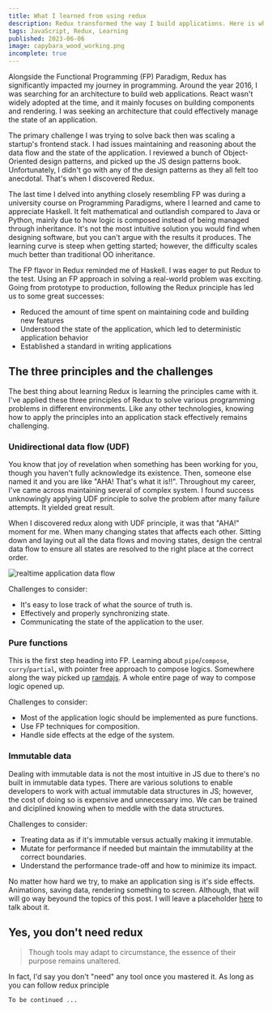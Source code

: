 ```yaml
---
title: What I learned from using redux
description: Redux transformed the way I build applications. Here is what I learned after using it for several years, and also why I think you don't need it.
tags: JavaScript, Redux, Learning
published: 2023-06-06
image: capybara_wood_working.png
incomplete: true
---
```


Alongside the Functional Programming (FP) Paradigm, Redux has significantly impacted my journey in programming. Around the year 2016, I was searching for an architecture to build web applications. React wasn't widely adopted at the time, and it mainly focuses on building components and rendering. I was seeking an architecture that could effectively manage the state of an application.

The primary challenge I was trying to solve back then was scaling a startup's frontend stack. I had issues maintaining and reasoning about the data flow and the state of the application. I reviewed a bunch of Object-Oriented design patterns, and picked up the JS design patterns book. Unfortunately, I didn't go with any of the design patterns as they all felt too anecdotal. That's when I discovered Redux.

The last time I delved into anything closely resembling FP was during a university course on Programming Paradigms, where I learned and came to appreciate Haskell. It felt mathematical and outlandish compared to Java or Python, mainly due to how logic is composed instead of being managed through inheritance. It's not the most intuitive solution you would find when designing software, but you can't argue with the results it produces. The learning curve is steep when getting started; however, the difficulty scales much better than traditional OO inheritance.

The FP flavor in Redux reminded me of Haskell. I was eager to put Redux to the test. Using an FP approach in solving a real-world problem was exciting. Going from prototype to production, following the Redux principle has led us to some great successes:

- Reduced the amount of time spent on maintaining code and building new features
- Understood the state of the application, which led to deterministic application behavior
- Established a standard in writing applications

## The three principles and the challenges

The best thing about learning Redux is learning the principles came with it. I've applied these three principles of Redux to solve various programming problems in different environments. Like any other technologies, knowing how to apply the principles into an application stack effectively remains challenging.

### Unidirectional data flow (UDF)

You know that joy of revelation when something has been working for you, though you haven't fully acknowledge its existence. Then, someone else named it and you are like "AHA! That's what it is!!". Throughout my career, I've came across maintaining several of complex system. I found success unknowingly applying UDF principle to solve the problem after many failure attempts. It yielded great result.

When I discovered redux along with UDF principle, it was that "AHA!" moment for me. When many changing states that affects each other. Sitting down and laying out all the data flows and moving states, design the central data flow to ensure all states are resolved to the right place at the correct order.

![realtime application data flow](/static/img/posts/realtime-application-data-flow.png)

Challenges to consider:

- It's easy to lose track of what the source of truth is.
- Effectively and properly synchronizing state.
- Communicating the state of the application to the user.

### Pure functions

This is the first step heading into FP. Learning about `pipe`/`compose`, `curry`/`partial`, with pointer free approach to compose logics. Somewhere along the way picked up [ramdajs](https://ramdajs.com/). A whole entire page of way to compose logic opened up.

Challenges to consider:

- Most of the application logic should be implemented as pure functions.
- Use FP techniques for composition.
- Handle side effects at the edge of the system.

### Immutable data

Dealing with immutable data is not the most intuitive in JS due to there's no built in immutable data types. There are various solutions to enable developers to work with actual immutable data structures in JS; however, the cost of doing so is expensive and unnecessary imo. We can be trained and diciplined knowing when to meddle with the data structures.

Challenges to consider:

- Treating data as if it's immutable versus actually making it immutable.
- Mutate for performance if needed but maintain the immutability at the correct boundaries.
- Understand the performance trade-off and how to minimize its impact.

No matter how hard we try, to make an application sing is it's side effects. Animations, saving data, rendering something to screen. Although, that will will go way beyound the topics of this post. I will leave a placeholder [here](/post/sideeffects) to talk about it.

## Yes, you don't need redux

> Though tools may adapt to circumstance, the essence of their purpose remains unaltered.

In fact, I'd say you don't "need" any tool once you mastered it. As long as you can follow redux principle

`To be continued ...`
